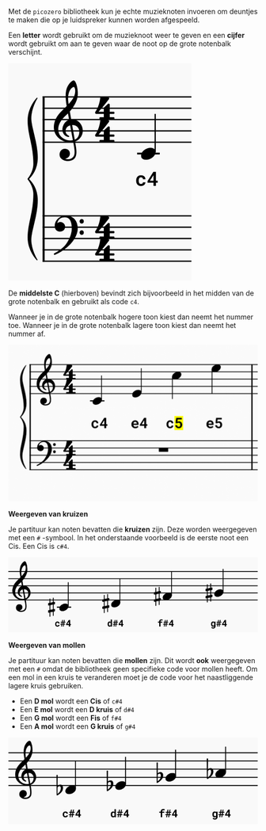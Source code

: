 Met de `picozero` bibliotheek kun je echte muzieknoten invoeren om deuntjes te maken die op je luidspreker kunnen worden afgespeeld.

Een **letter** wordt gebruikt om de muzieknoot weer te geven en een **cijfer** wordt gebruikt om aan te geven waar de noot op de grote notenbalk verschijnt.

![Een partituur met een middelste C op de grote notenbalk.](images/middle-c.png)

De **middelste C** (hierboven) bevindt zich bijvoorbeeld in het midden van de grote notenbalk en gebruikt als code `c4`.

Wanneer je in de grote notenbalk hogere toon kiest dan neemt het nummer toe. Wanneer je in de grote notenbalk lagere toon kiest dan neemt het nummer af.

![Een muziekpartituur die hoge en lage noten laat zien in de notenbalk.](images/cdef-cdef.png)

**Weergeven van kruizen**

Je partituur kan noten bevatten die **kruizen** zijn. Deze worden weergegeven met een `#` -symbool. In het onderstaande voorbeeld is de eerste noot een Cis. Een Cis is `c#4`.

![Een partituur met noten die kruizen zijn.](images/sharp-notes.png)

**Weergeven van mollen**

Je partituur kan noten bevatten die **mollen** zijn. Dit wordt **ook** weergegeven met een `#` omdat de bibliotheek geen specifieke code voor mollen heeft. Om een mol in een kruis te veranderen moet je de code voor het naastliggende lagere kruis gebruiken.

+ Een **D mol** wordt een **Cis** of `c#4`
+ Een **E mol** wordt een **D kruis** of `d#4`
+ Een **G mol** wordt een **Fis** of `f#4`
+ Een **A mol** wordt een **G kruis** of `g#4`

![Een partituur met noten die kruizen zijn.](images/flat-notes.png)